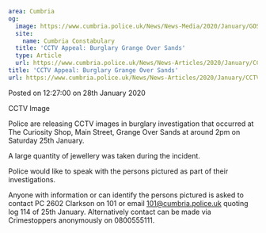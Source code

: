 ```yaml
area: Cumbria
og:
  image: https://www.cumbria.police.uk/News/News-Media/2020/January/GOS-CCTVpng.png
  site:
    name: Cumbria Constabulary
  title: 'CCTV Appeal: Burglary Grange Over Sands'
  type: Article
  url: https://www.cumbria.police.uk/News/News-Articles/2020/January/CCTV-Appeal-Burglary-Grange-Over-Sands.aspx
title: 'CCTV Appeal: Burglary Grange Over Sands'
url: https://www.cumbria.police.uk/News/News-Articles/2020/January/CCTV-Appeal-Burglary-Grange-Over-Sands.aspx
```

Posted on 12:27:00 on 28th January 2020

CCTV Image

Police are releasing CCTV images in burglary investigation that occurred at The Curiosity Shop, Main Street, Grange Over Sands at around 2pm on Saturday 25th January.

A large quantity of jewellery was taken during the incident.

Police would like to speak with the persons pictured as part of their investigations.

Anyone with information or can identify the persons pictured is asked to contact PC 2602 Clarkson on 101 or email 101@cumbria.police.uk quoting log 114 of 25th January. Alternatively contact can be made via Crimestoppers anonymously on 0800555111.
